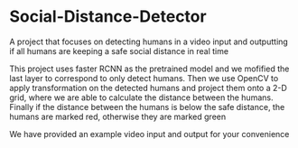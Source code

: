 # Social-Distance-Detector
A project that focuses on detecting humans in a video input and outputting if all humans are keeping a safe social distance in real time

This project uses faster RCNN as the pretrained model and we mofified the last layer to correspond to only detect humans.
Then we use OpenCV to apply transformation on the detected humans and project them onto a 2-D grid, where we are able to calculate the distance between the humans.
Finally if the distance between the humans is below the safe distance, the humans are marked red, otherwise they are marked green

We have provided an example video input and output for your convenience 
